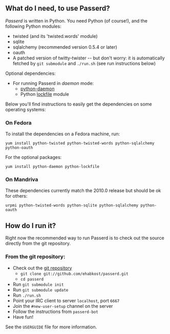 What do I need, to use Passerd?
-------------------------------

_Passerd_ is written in Python. You need Python (of course!), and the following
Python modules:

* twisted (and its 'twisted.words' module)
* sqlite
* sqlalchemy (recommended version 0.5.4 or later)
* oauth
* A patched version of twitty-twister -- but don't worry: it is automatically fetched by `git submodule` and `./run.sh` (see run instructions below)


Optional dependencies:

* For running Passerd in _daemon_ mode:
  * [python-daemon](http://pypi.python.org/pypi/python-daemon/)
  * Python [lockfile](http://pypi.python.org/pypi/lockfile/) module


Below you'll find instructions to easily get the dependencies on some operating
systems:

### On Fedora

To install the dependencies on a Fedora machine, run:

	yum install python-twisted python-twisted-words python-sqlalchemy python-oauth

For the optional packages:

	yum install python-daemon python-lockfile


### On Mandriva

These dependencies currently match the 2010.0 release but should be ok for others:

	urpmi python-twisted-words python-sqlite python-sqlalchemy python-oauth


How do I run it?
----------------

Right now the recommended way to run Passerd is to check out the source
directly from the git repository.

### From the git repository:

* Check out the [git repository][gitrepo]
  * `git clone git://github.com/ehabkost/passerd.git`
  * `cd passerd`
* Run `git submodule init`
* Run `git submodule update`
* Run `./run.sh`
* Point your IRC client to server `localhost`, port `6667`
* Join the `#new-user-setup` channel on the server
* Follow the instructions from `passerd-bot`
* Have fun!

See the `USERGUIDE` file for more information.

[gitrepo]: http://github.com/ehabkost/passerd
